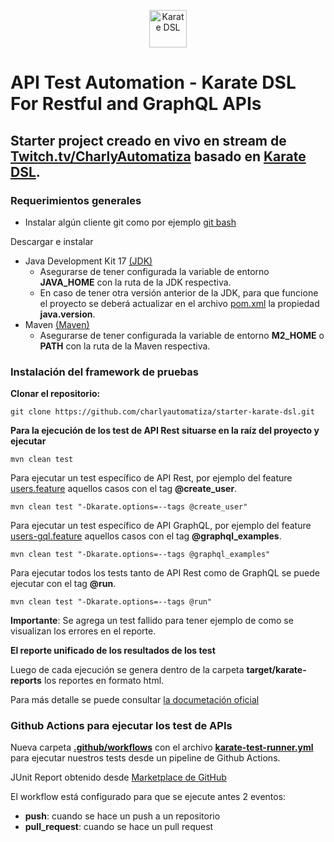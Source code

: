 <p align="center">
    <a href="https://karatelabs.github.io/karate/">
        <img alt="Karate DSL" src="https://raw.githubusercontent.com/karatelabs/karate/v0.9.6/karate-core/src/main/resources/res/karate-logo.svg" height="60" width="60" style="max-width: 100%;">
    </a>
</p>

# API Test Automation - Karate DSL For Restful and GraphQL APIs
## Starter project creado en vivo en stream de [Twitch.tv/CharlyAutomatiza](https://www.twitch.tv/charlyautomatiza) basado en [Karate DSL](https://karatelabs.github.io/karate/).

### Requerimientos generales

- Instalar algún cliente git como por ejemplo [git bash](https://git-scm.com/downloads) 

Descargar e instalar

- Java Development Kit 17 [(JDK)](https://www.oracle.com/technetwork/java/javase/downloads/jdk8-downloads-2133155.html)
    - Asegurarse de tener configurada la variable de entorno **JAVA_HOME** con la ruta de la JDK respectiva.
    - En caso de tener otra versión anterior de la JDK, para que funcione el proyecto se deberá actualizar en el archivo [pom.xml](pom.xml) la propiedad **java.version**.
- Maven [(Maven)](https://maven.apache.org/download.cgi)
    - Asegurarse de tener configurada la variable de entorno **M2_HOME** o **PATH** con la ruta de la Maven respectiva.

### Instalación del framework de pruebas

**Clonar el repositorio:**

    git clone https://github.com/charlyautomatiza/starter-karate-dsl.git

**Para la ejecución de los test de API Rest situarse en la raíz del proyecto y ejecutar**

    mvn clean test

Para ejecutar un test específico de API Rest, por ejemplo del feature [users.feature](src/test/java/examples/users/users.feature) aquellos casos con el tag **@create_user**.

    mvn clean test "-Dkarate.options=--tags @create_user"

Para ejecutar un test específico de API GraphQL, por ejemplo del feature [users-gql.feature](src/test/java/examples/usersgql/users-gql.feature) aquellos casos con el tag **@graphql_examples**.

    mvn clean test "-Dkarate.options=--tags @graphql_examples"

Para ejecutar todos los tests tanto de API Rest como de GraphQL se puede ejecutar con el tag **@run**.

    mvn clean test "-Dkarate.options=--tags @run"

**Importante**: Se agrega un test fallido para tener ejemplo de como se visualizan los errores en el reporte.

**El reporte unificado de los resultados de los test**

Luego de cada ejecución se genera dentro de la carpeta **target/karate-reports** los reportes en formato html.

Para más detalle se puede consultar [la documetación oficial](https://karatelabs.github.io/karate/#test-reports)

### Github Actions para ejecutar los test de APIs

Nueva carpeta [**.github/workflows**](.github/workflows) con el archivo [**karate-test-runner.yml**](.github/workflows/karate-test-runner.yml) para ejecutar nuestros tests desde un pipeline de Github Actions.

JUnit Report obtenido desde [Marketplace de GitHub](https://github.com/marketplace/actions/junit-report-action)

El workflow está configurado para que se ejecute antes 2 eventos:

* **push**: cuando se hace un push a un repositorio
* **pull_request**: cuando se hace un pull request
